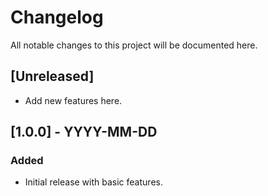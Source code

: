 # Changelog

All notable changes to this project will be documented here.

## [Unreleased]
- Add new features here.

## [1.0.0] - YYYY-MM-DD
### Added
- Initial release with basic features.